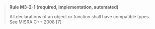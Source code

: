 > **Rule M3-2-1 (required, implementation, automated)**
>
> All declarations of an object or function shall have compatible types.
> See MISRA C++ 2008 [7]
